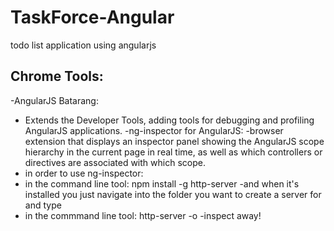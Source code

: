 # TaskForce-Angular
todo list application using angularjs

## Chrome Tools:

-AngularJS Batarang:
 - Extends the Developer Tools, adding tools for debugging and profiling AngularJS applications.
-ng-inspector for AngularJS:
 -browser extension that displays an inspector panel showing the AngularJS scope hierarchy in the current page in real time, as well as which controllers or directives are associated with which scope.
  - in order to use ng-inspector:
  - in the command line tool: npm install -g http-server
   -and when it's installed you just navigate into the folder you want to create  a server for and type
  - in the commmand line tool: http-server -o
   -inspect away!
